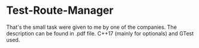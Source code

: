# Test-Route-Manager
That's the small task were given to me by one of the companies. The description can be found in .pdf file.
C++17 (mainly for optionals) and GTest used. 
